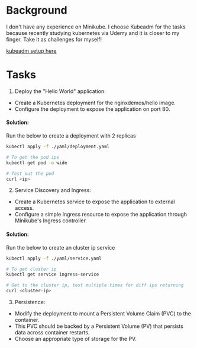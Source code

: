 # Background

I don't have any experience on Minikube.
I choose Kubeadm for the tasks because recently studying kubernetes via Udemy and it is closer to my finger. Take it as challenges for myself!

[kubeadm setup here](kubeadm/setup.md)

# Tasks

1. Deploy the "Hello World" application:

- Create a Kubernetes deployment for the nginxdemos/hello image.
- Configure the deployment to expose the application on port 80.

#### Solution:

Run the below to create a deployment with 2 replicas

```bash
kubectl apply -f ./yaml/deployment.yaml

# To get the pod ips
kubectl get pod -o wide

# Test out the pod
curl <ip>
```

2. Service Discovery and Ingress:

- Create a Kubernetes service to expose the application to external access.
- Configure a simple Ingress resource to expose the application through Minikube's Ingress controller.

#### Solution:

Run the below to create an cluster ip service

```bash
kubectl apply -f ./yaml/service.yaml

# To get cluster ip
kubectl get service ingress-service

# Get to the cluster ip, test multiple times for diff ips returning
curl <cluster-ip>
```

3. Persistence:

- Modify the deployment to mount a Persistent Volume Claim (PVC) to the container.
- This PVC should be backed by a Persistent Volume (PV) that persists data across container restarts.
- Choose an appropriate type of storage for the PV.
